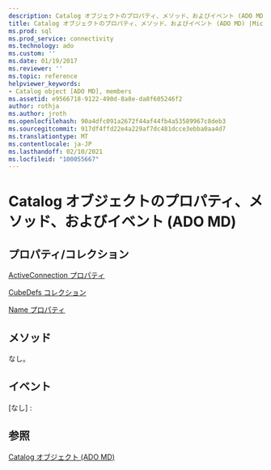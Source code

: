 ```yaml
---
description: Catalog オブジェクトのプロパティ、メソッド、およびイベント (ADO MD)
title: Catalog オブジェクトのプロパティ、メソッド、およびイベント (ADO MD) |Microsoft Docs
ms.prod: sql
ms.prod_service: connectivity
ms.technology: ado
ms.custom: ''
ms.date: 01/19/2017
ms.reviewer: ''
ms.topic: reference
helpviewer_keywords:
- Catalog object [ADO MD], members
ms.assetid: e9566718-9122-490d-8a8e-da8f605246f2
author: rothja
ms.author: jroth
ms.openlocfilehash: 90a4dfc091a2672f44af44fb4a53589967c8deb3
ms.sourcegitcommit: 917df4ffd22e4a229af7dc481dcce3ebba0aa4d7
ms.translationtype: MT
ms.contentlocale: ja-JP
ms.lasthandoff: 02/10/2021
ms.locfileid: "100055667"
---
```

# <a name="catalog-object-properties-methods-and-events-ado-md"></a>Catalog オブジェクトのプロパティ、メソッド、およびイベント (ADO MD)
## <a name="propertiescollections"></a>プロパティ/コレクション  
 [ActiveConnection プロパティ](./activeconnection-property-ado-md.md)  
  
 [CubeDefs コレクション](./cubedefs-collection-ado-md.md)  
  
 [Name プロパティ](./name-property-ado-md.md)  
  
## <a name="methods"></a>メソッド  
 なし。  
  
## <a name="events"></a>イベント  
 [なし] :  
  
## <a name="see-also"></a>参照  
 [Catalog オブジェクト (ADO MD)](./catalog-object-ado-md.md)